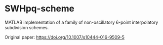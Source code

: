 # SWHpq-scheme
MATLAB implementation of a family of non-oscillatory 6-point interpolatory subdivision schemes.

Original paper:
https://doi.org/10.1007/s10444-016-9509-5
